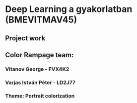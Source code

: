 # Deep Learning a gyakorlatban (BMEVITMAV45)
## Project work
## Color Rampage team:
###     Vitanov George - FVX4K2
###     Varjas István Péter - LD2J77
### Theme: Portrait colorization
